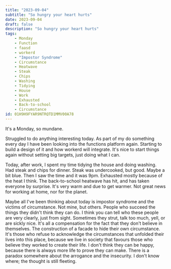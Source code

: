 ```yaml
---
title: "2023-09-04"
subtitle: "So hungry your heart hurts"
date: 2023-09-04
draft: false
description: "So hungry your heart hurts"
tags:
    - Monday
    - Function
    - faasd
    - workerd
    - "Impostor Syndrome"
    - Circumstance
    - Heatwave
    - Steak
    - Chips
    - Washing
    - Tidying
    - House
    - Work
    - Exhausted
    - Back-to-school
    - Circumstance
id: 01H9H9FYAR9NTRQTD1MMV00A78
---
```


It's a Monday, so mundane.

Struggled to do anything interesting today. As part of my do something every day I have been looking into the functions platform again. Starting to build a design of it and how workerd will integrate. It's nice to start things again without setting big targets, just doing what I can.

Today, after work, I spent my time tidying the house and doing washing. Had steak and chips for dinner. Steak was undercooked, but good. Maybe a bit blue. Then I saw the time and it was 9pm. Exhausted mostly because of the heat I think. The back-to-school heatwave has hit, and has taken everyone by surprise. It's very warm and due to get warmer. Not great news for working at home, nor for the planet. 

Maybe all I've been thinking about today is impostor syndrome and the victims of circumstance. Not mine, but others. People who succeed the things they didn't think they can do. I think you can tell who these people are very clearly, just from sight. Sometimes they strut, talk too much, yell, or are sickly nice. It's all a compensation for the fact that they don't believe in themselves. The construction of a facade to hide their own circumstance. It's those who refuse to acknowledge the circumstances that unfolded their lives into this place, because we live in society that favours those who believe they worked to create their life. I don't think they can be happy, because there is always more life to prove they can make. There is a paradox somewhere about the arrogance and the insecurity. I don't know where; the thought is still fleeting.